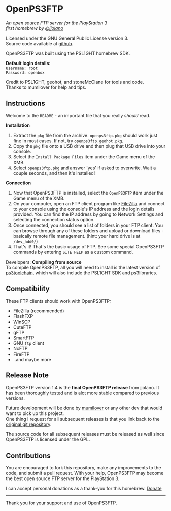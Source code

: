 OpenPS3FTP
==========
*An open source FTP server for the PlayStation 3*  
*first homebrew by [@jjolano](http://twitter.com/jjolano)*

Licensed under the GNU General Public License version 3.  
Source code available at [github](https://github.com/jjolano/openps3ftp).

OpenPS3FTP was built using the PSL1GHT homebrew SDK.

**Default login details:**  
`Username: root`  
`Password: openbox`

Credit to PSL1GHT, geohot, and stoneMcClane for tools and code.  
Thanks to mumilover for help and tips.

Instructions
------------
Welcome to the `README` - an important file that you really _should_ read.  

**Installation**  
1. Extract the `pkg` file from the archive. `openps3ftp.pkg` should work just fine in most cases. If not, try `openps3ftp.geohot.pkg`.  
2. Copy the `pkg` file onto a USB drive and then plug that USB drive into your console.  
3. Select the `Install Package Files` item under the Game menu of the XMB.  
4. Select `openps3ftp.pkg` and answer 'yes' if asked to overwrite. Wait a couple seconds, and then it's installed!

**Connection**  
1. Now that OpenPS3FTP is installed, select the `OpenPS3FTP` item under the Game menu of the XMB.  
2. On your computer, open an FTP client program like [FileZilla](http://filezilla-project.org/) and connect to your console using the console's IP address and the login details provided. You can find the IP address by going to Network Settings and selecting the connection status option.  
3. Once connected, you should see a list of folders in your FTP client. You can browse through any of these folders and upload or download files - basically remote file management. (hint: your hard drive is at `/dev_hdd0/`)  
4. That's it! That's the basic usage of FTP. See some special OpenPS3FTP commands by entering `SITE HELP` as a custom command.  

Developers: **Compiling from source**  
To compile OpenPS3FTP, all you will need to install is the latest version of [ps3toolchain](https://github.com/ps3dev/ps3toolchain), which will also include the PSL1GHT SDK and ps3libraries.


Compatibility
-------------
These FTP clients should work with OpenPS3FTP:

* FileZilla (recommended)
* FlashFXP
* WinSCP
* CuteFTP
* gFTP
* SmartFTP
* GNU `ftp` client
* NcFTP
* FireFTP
* ..and maybe more


Release Note
------------
OpenPS3FTP version 1.4 is the **final OpenPS3FTP release** from jjolano. It has been thoroughly tested and is alot more stable compared to previous versions.  

Future development will be done by [mumilover](https://github.com/mumilover) or any other dev that would want to pick up this project.  
One thing I request for all subsequent releases is that you link back to the [original git repository](https://github.com/jjolano/openps3ftp).  

The source code for all subsequent releases must be released as well since OpenPS3FTP is licensed under the GPL.


Contributions
-------------
You are encouraged to fork this repository, make any improvements to the code, and submit a pull request. With your help, OpenPS3FTP may become the best open source FTP server for the PlayStation 3.

I can accept personal donations as a thank-you for this homebrew. [Donate](http://bit.ly/gmzGcI)

--------------------------

Thank you for your support and use of OpenPS3FTP.

